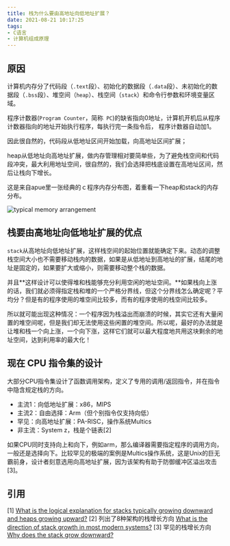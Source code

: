 ```yaml
---
title: 栈为什么要由高地址向低地址扩展？
date: 2021-08-21 10:17:25
tags: 
- C语言
- 计算机组成原理
---
```


## 原因

计算机内存分了代码段（`.text`段）、初始化的数据段（`.data`段）、未初始化的数据段（`.bss`段）、堆空间（`heap`）、栈空间（`stack`）和命令行参数和环境变量区域。

程序计数器(`Program Counter`，简称` PC`)的缺省指向0地址，计算机开机后从程序计数器指向的地址开始执行程序，每执行完一条指令后， 程序计数器自动加1。

因此很自然的，代码段从低地址区间开始加载，向高地址区间扩展；

heap从低地址向高地址扩展，做内存管理相对要简单些，为了避免栈空间和代码段冲突，最大利用地址空间，很自然的，我们会选择把栈底设置在高地址区间，然后让栈向下增长。

<!-- more -->

这是来自apue里一张经典的ｃ程序内存分布图，着重看一下heap和stack的内存分布。

![typical memory arrangement](https://gitee.com/babbittry321/blogImages/raw/master/img/158a24c4c2301b1d170ecb2759419261_720w.jpg)

## 栈要由高地址向低地址扩展的优点

`stack`从高地址向低地址扩展，这样栈空间的起始位置就能确定下来。动态的调整栈空间大小也不需要移动栈内的数据，如果是从低地址到高地址的扩展，结尾的地址是固定的，如果要扩大或缩小，则需要移动整个栈的数据。

并且**这样设计可以使得堆和栈能够充分利用空闲的地址空间。**如果栈向上涨的话，我们就必须得指定栈和堆的一个严格分界线，但这个分界线怎么确定呢？平均分？但是有的程序使用的堆空间比较多，而有的程序使用的栈空间比较多。

所以就可能出现这种情况：一个程序因为栈溢出而崩溃的时候，其实它还有大量闲置的堆空间呢，但是我们却无法使用这些闲置的堆空间。所以呢，最好的办法就是让堆和栈一个向上涨，一个向下涨，这样它们就可以最大程度地共用这块剩余的地址空间，达到利用率的最大化！

## 现在 CPU 指令集的设计

大部分CPU指令集设计了函数调用架构，定义了专用的调用/返回指令，并在指令中隐含规定栈的方向。
* 主流1：向低地址扩展：x86，MIPS
* 主流2：自由选择：Arm（但个别指令仅支持向低）
* 罕见：向高地址扩展：PA-RISC，操作系统Multics
* 非主流：System z，栈是个链表[2]

如果CPU同时支持向上和向下，例如arm，那么编译器需要指定程序的调用方向，一般还是选择向下。比较罕见的极端的案例是Multics操作系统，这是Unix的巨无霸前身，设计者刻意选用向高地址扩展，因为该架构有助于防御缓冲区溢出攻击[3]。

## 引用

[1] [What is the logical explanation for stacks typically growing downward and heaps growing upward?](https://www.quora.com/What-is-the-logical-explanation-for-stacks-typically-growing-downward-and-heaps-growing-upward)
[2] 列出了8种架构的栈增长方向 [What is the direction of stack growth in most modern systems?](https://stackoverflow.com/questions/664744/what-is-the-direction-of-stack-growth-in-most-modern-systems)
[3] 罕见的栈增长方向 [Why does the stack grow downward?](https://softwareengineering.stackexchange.com/questions/137640/why-does-the-stack-grow-downward/137668)